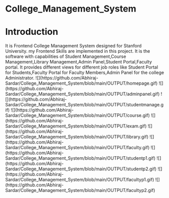 # College_Management_System
<h1>Introduction</h1>
It is Frontend College Management System designed for Stanford University. my Frontend Skills are implemented in this project. It is the software with capabilities of Student Management,Course Management,Library Management,Admin Panel,Student Portal,Faculty portal. It provides different views for different job roles like Student Portal for Students,Faculty Portal for Faculty Members,Admin Panel for the college Administrator.
![](https://github.com/Abhiraj-Sardar/College_Management_System/blob/main/OUTPUT/homepage.gif)
![](https://github.com/Abhiraj-Sardar/College_Management_System/blob/main/OUTPUT/adminpanel.gif)
![](https://github.com/Abhiraj-Sardar/College_Management_System/blob/main/OUTPUT/studentmanage.gif)
![](https://github.com/Abhiraj-Sardar/College_Management_System/blob/main/OUTPUT/course.gif)
![](https://github.com/Abhiraj-Sardar/College_Management_System/blob/main/OUTPUT/exam.gif)
![](https://github.com/Abhiraj-Sardar/College_Management_System/blob/main/OUTPUT/library.gif)
![](https://github.com/Abhiraj-Sardar/College_Management_System/blob/main/OUTPUT/faculty.gif)
![](https://github.com/Abhiraj-Sardar/College_Management_System/blob/main/OUTPUT/studentp1.gif)
![](https://github.com/Abhiraj-Sardar/College_Management_System/blob/main/OUTPUT/studentp2.gif)
![](https://github.com/Abhiraj-Sardar/College_Management_System/blob/main/OUTPUT/facultyp1.gif)
![](https://github.com/Abhiraj-Sardar/College_Management_System/blob/main/OUTPUT/facultyp2.gif)
